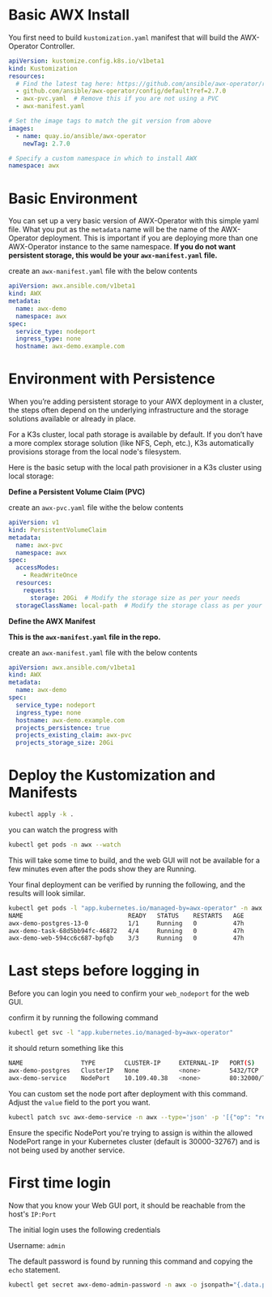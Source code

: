 # Basic AWX Install

You first need to build `kustomization.yaml` manifest that will build the 
AWX-Operator Controller. 

``` yaml
apiVersion: kustomize.config.k8s.io/v1beta1
kind: Kustomization
resources:
  # Find the latest tag here: https://github.com/ansible/awx-operator/releases
  - github.com/ansible/awx-operator/config/default?ref=2.7.0
  - awx-pvc.yaml  # Remove this if you are not using a PVC
  - awx-manifest.yaml

# Set the image tags to match the git version from above
images:
  - name: quay.io/ansible/awx-operator
    newTag: 2.7.0

# Specify a custom namespace in which to install AWX
namespace: awx
```

# Basic Environment

You can set up a very basic version of AWX-Operator with this simple yaml file. What you put as the `metadata` name will be the name of the AWX-Operator deployment. This is important if you are deploying more than one AWX-Operator instance to the same namespace. **If you do not want persistent storage, this would be your `awx-manifest.yaml` file.**

create an `awx-manifest.yaml` file with the below contents

``` yaml
apiVersion: awx.ansible.com/v1beta1
kind: AWX
metadata:
  name: awx-demo
  namespace: awx
spec:
  service_type: nodeport
  ingress_type: none
  hostname: awx-demo.example.com
```

# Environment with Persistence

When you’re adding persistent storage to your AWX deployment in a  cluster, the steps often depend on the underlying infrastructure and the storage solutions available or already in place.

For a K3s cluster, local path storage is available by default. If you don’t have a more complex storage solution (like NFS, Ceph, etc.), K3s automatically provisions storage from the local node's filesystem. 

Here is the basic setup with the local path provisioner in a K3s cluster using local storage:


**Define a Persistent Volume Claim (PVC)**

create an `awx-pvc.yaml` file withe the below contents

``` yaml
apiVersion: v1
kind: PersistentVolumeClaim
metadata:
  name: awx-pvc
  namespace: awx
spec:
  accessModes:
    - ReadWriteOnce
  resources:
    requests:
      storage: 20Gi  # Modify the storage size as per your needs
  storageClassName: local-path  # Modify the storage class as per your needs
```

**Define the AWX Manifest**

**This is the `awx-manifest.yaml` file in the repo.**

create an `awx-manifest.yaml` file with the below contents

``` yaml
apiVersion: awx.ansible.com/v1beta1
kind: AWX
metadata:
  name: awx-demo
spec:
  service_type: nodeport
  ingress_type: none
  hostname: awx-demo.example.com
  projects_persistence: true
  projects_existing_claim: awx-pvc
  projects_storage_size: 20Gi

```

# Deploy the Kustomization and Manifests

``` bash
kubectl apply -k .
```

you can watch the progress with

``` bash
kubectl get pods -n awx --watch
```

This will take some time to build, and the web GUI will not be available for a few minutes even after the pods show they are Running.

Your final deployment can be verified by running the following, and the results will look similar.

``` bash
kubectl get pods -l "app.kubernetes.io/managed-by=awx-operator" -n awx
NAME                             READY   STATUS    RESTARTS   AGE
awx-demo-postgres-13-0           1/1     Running   0          47h
awx-demo-task-68d5bb94fc-46872   4/4     Running   0          47h
awx-demo-web-594cc6c687-bpfqb    3/3     Running   0          47h
```

# Last steps before logging in

Before you can login you need to confirm your `web_nodeport` for the web GUI.

confirm it by running the following command

``` bash
kubectl get svc -l "app.kubernetes.io/managed-by=awx-operator"
```

it should return something like this

```bash
NAME                TYPE        CLUSTER-IP     EXTERNAL-IP   PORT(S)        AGE
awx-demo-postgres   ClusterIP   None           <none>        5432/TCP       4m4s
awx-demo-service    NodePort    10.109.40.38   <none>        80:32000/TCP   3m56s
```

You can custom set the node port after deployment with this command. Adjust the `value` field to the port you want.

``` bash
kubectl patch svc awx-demo-service -n awx --type='json' -p '[{"op": "replace", "path": "/spec/ports/0/nodePort", "value":32000}]'
```

Ensure the specific NodePort you're trying to assign is within the allowed NodePort range in your Kubernetes cluster (default is 30000-32767) and is not being used by another service.


# First time login

Now that you know your Web GUI port, it should be reachable from the host's `IP:Port`

The initial login uses the following credentials

Username: `admin`

The default password is found by running this command and copying the `echo` statement.

``` bash
kubectl get secret awx-demo-admin-password -n awx -o jsonpath="{.data.password}" | base64 --decode ; echo
```
